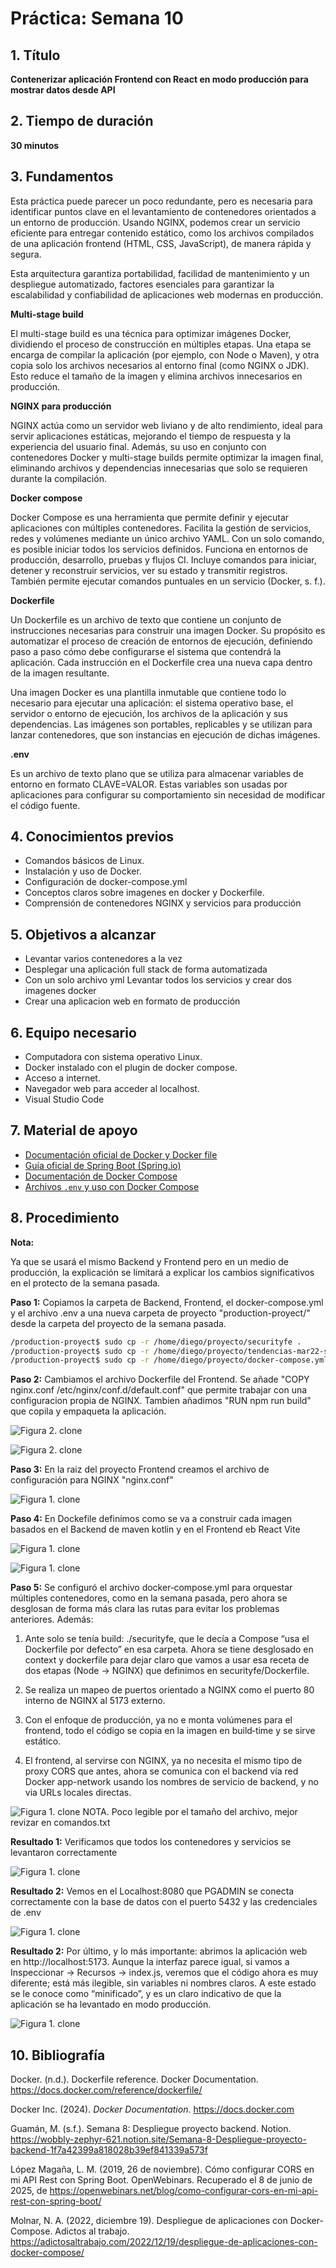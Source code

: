 
# Práctica: Semana 10
## 1. Título
**Contenerizar aplicación Frontend con React en modo producción para mostrar datos desde API**

## 2. Tiempo de duración
**30 minutos**

## 3. Fundamentos

Esta práctica puede parecer un poco redundante, pero es necesaria para identificar puntos clave en el levantamiento de contenedores orientados a un entorno de producción. Usando NGINX, podemos crear un servicio eficiente para entregar contenido estático, como los archivos compilados de una aplicación frontend (HTML, CSS, JavaScript), de manera rápida y segura.

Esta arquitectura garantiza portabilidad, facilidad de mantenimiento y un despliegue automatizado, factores esenciales para garantizar la escalabilidad y confiabilidad de aplicaciones web modernas en producción.

**Multi-stage build**

El multi-stage build es una técnica para optimizar imágenes Docker, dividiendo el proceso de construcción en múltiples etapas. Una etapa se encarga de compilar la aplicación (por ejemplo, con Node o Maven), y otra copia solo los archivos necesarios al entorno final (como NGINX o JDK). Esto reduce el tamaño de la imagen y elimina archivos innecesarios en producción.

**NGINX para producción**

NGINX actúa como un servidor web liviano y de alto rendimiento, ideal para servir aplicaciones estáticas, mejorando el tiempo de respuesta y la experiencia del usuario final. Además, su uso en conjunto con contenedores Docker y multi-stage builds permite optimizar la imagen final, eliminando archivos y dependencias innecesarias que solo se requieren durante la compilación.

**Docker compose**

Docker Compose es una herramienta que permite definir y ejecutar aplicaciones con múltiples contenedores. Facilita la gestión de servicios, redes y volúmenes mediante un único archivo YAML. Con un solo comando, es posible iniciar todos los servicios definidos. Funciona en entornos de producción, desarrollo, pruebas y flujos CI. Incluye comandos para iniciar, detener y reconstruir servicios, ver su estado y transmitir registros. También permite ejecutar comandos puntuales en un servicio (Docker, s. f.).

**Dockerfile**

Un Dockerfile es un archivo de texto que contiene un conjunto de instrucciones necesarias para construir una imagen Docker. Su propósito es automatizar el proceso de creación de entornos de ejecución, definiendo paso a paso cómo debe configurarse el sistema que contendrá la aplicación. Cada instrucción en el Dockerfile crea una nueva capa dentro de la imagen resultante.

Una imagen Docker es una plantilla inmutable que contiene todo lo necesario para ejecutar una aplicación: el sistema operativo base, el servidor o entorno de ejecución, los archivos de la aplicación y sus dependencias. Las imágenes son portables, replicables y se utilizan para lanzar contenedores, que son instancias en ejecución de dichas imágenes.

**.env**

Es un archivo de texto plano que se utiliza para almacenar variables de entorno en formato CLAVE=VALOR. Estas variables son usadas por aplicaciones para configurar su comportamiento sin necesidad de modificar el código fuente.

## 4. Conocimientos previos

- Comandos básicos de Linux.
- Instalación y uso de Docker.
- Configuración de docker-compose.yml
- Conceptos claros sobre imagenes en docker y Dockerfile.
- Comprensión de contenedores NGINX y servicios para producción

## 5. Objetivos a alcanzar

- Levantar varios contenedores a la vez
- Desplegar una aplicación full stack de forma automatizada
- Con un solo archivo yml Levantar todos los servicios y crear dos imagenes docker
- Crear una aplicacion web en formato de producción

## 6. Equipo necesario

- Computadora con sistema operativo Linux.
- Docker instalado con el plugin de docker compose.
- Acceso a internet.
- Navegador web para acceder al localhost.
- Visual Studio Code

## 7. Material de apoyo

- [Documentación oficial de Docker y Docker file](https://docs.docker.com)
- [Guía oficial de Spring Boot (Spring.io)](https://spring.io/projects/spring-boot)
- [Documentación de Docker Compose](https://docs.docker.com/compose/)
- [Archivos `.env` y uso con Docker Compose](https://docs.docker.com/compose/environment-variables/)

## 8. Procedimiento

**Nota:**

Ya que se usará el mismo Backend y Frontend pero en un medio de producción, la explicación se limitará a explicar los cambios significativos en el protecto de la semana pasada.

**Paso 1:** Copiamos la carpeta de Backend, Frontend, el docker-compose.yml y el archivo .env a una nueva carpeta de proyecto "production-proyect/" desde la carpeta del proyecto de la semana pasada.

```bash
/production-proyect$ sudo cp -r /home/diego/proyecto/securityfe .
/production-proyect$ sudo cp -r /home/diego/proyecto/tendencias-mar22-security .
/production-proyect$ sudo cp -r /home/diego/proyecto/docker-compose.yml .
```

**Paso 2:** Cambiamos el archivo Dockerfile del Frontend. Se añade "COPY nginx.conf /etc/nginx/conf.d/default.conf" que permite trabajar con una configuracion propia de NGINX. Tambien añadimos "RUN npm run build" que copila y empaqueta la aplicación.


![Figura 2. clone](./img/chageDKF.png)

![Figura 2. clone](./img/frontDKF.png)


**Paso 3:** En la raiz del proyecto Frontend creamos el archivo de configuración para NGINX "nginx.conf"

![Figura 1. clone](./img/NGconf.png)

**Paso 4:** En Dockefile definimos como se va a construir cada imagen basados en el Backend de maven kotlin y en el Frontend eb React Vite

![Figura 1. clone](./img/dockerfileback.png)

![Figura 1. clone](./img/dockerfilefront.png)

**Paso 5:** Se configuró el archivo docker‑compose.yml para orquestar múltiples contenedores, como en la semana pasada, pero ahora se desglosan de forma más clara las rutas para evitar los problemas anteriores. Además:

1. Ante solo se tenía build: ./securityfe, que le decía a Compose “usa el Dockerfile por defecto” en esa carpeta. Ahora se tiene desglosado en context y dockerfile para dejar claro que vamos a usar esa receta de dos etapas (Node → NGINX) que definimos en securityfe/Dockerfile.

2. Se realiza un mapeo de puertos orientado a NGINX como el puerto 80 interno de NGINX al 5173 externo.

3. Con el enfoque de producción, ya no e monta volúmenes para el frontend, todo el código se copia en la imagen en build‑time y se sirve estático.

4. El frontend, al servirse con NGINX, ya no necesita el mismo tipo de proxy CORS que antes, ahora se comunica con el backend vía red Docker app-network usando los nombres de servicio de backend, y no via URLs locales directas.

![Figura 1. clone](./img/yml.png)
NOTA. Poco legible por el tamaño del archivo, mejor revizar en comandos.txt

**Resultado 1:** Verificamos que todos los contenedores y servicios se levantaron correctamente

![Figura 1. clone](./img/up.png)

**Resultado 2:** Vemos en el Localhost:8080 que PGADMIN se conecta correctamente con la base de datos con el puerto 5432 y las credenciales de .env

![Figura 1. clone](./img/pgserver.png)

**Resultado 2:** Por último, y lo más importante: abrimos la aplicación web en http://localhost:5173. Aunque la interfaz parece igual, si vamos a Inspeccionar → Recursos → index.js, veremos que el código ahora es muy diferente; está más ilegible, sin variables ni nombres claros. A este estado se le conoce como “minificado”, y es un claro indicativo de que la aplicación se ha levantado en modo producción.

![Figura 1. clone](./img/pgserver.png)

## 10. Bibliografía

Docker. (n.d.). Dockerfile reference. Docker Documentation. https://docs.docker.com/reference/dockerfile/

Docker Inc. (2024). *Docker Documentation*. https://docs.docker.com  

Guamán, M. (s.f.). Semana 8: Despliegue proyecto backend. Notion. https://wobbly-zephyr-621.notion.site/Semana-8-Despliegue-proyecto-backend-1f7a42399a818028b39ef841339a573f

López Magaña, L. M. (2019, 26 de noviembre). Cómo configurar CORS en mi API Rest con Spring Boot. OpenWebinars. Recuperado el 8 de junio de 2025, de https://openwebinars.net/blog/como-configurar-cors-en-mi-api-rest-con-spring-boot/

Molnar, N. A. (2022, diciembre 19). Despliegue de aplicaciones con Docker-Compose. Adictos al trabajo. https://adictosaltrabajo.com/2022/12/19/despliegue-de-aplicaciones-con-docker-compose/

